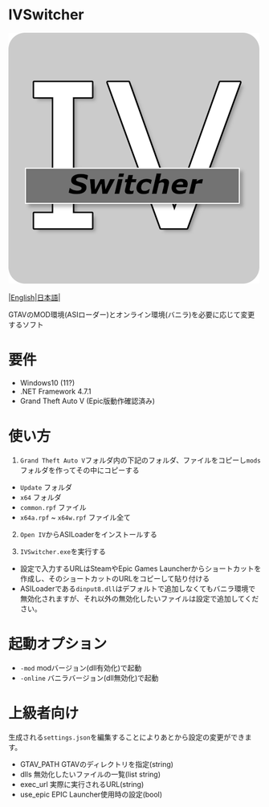 # IVSwitcher

![IVSwitcher](Icon\icon_500px.png)

|[English](README.md)|[日本語](README-JP.md)|

GTAVのMOD環境(ASIローダー)とオンライン環境(バニラ)を必要に応じて変更するソフト

# 要件

* Windows10 (11?)
* .NET Framework 4.7.1
* Grand Theft Auto V (Epic版動作確認済み)

# 使い方

1. `Grand Theft Auto V`フォルダ内の下記のフォルダ、ファイルをコピーし`mods`フォルダを作ってその中にコピーする

* `Update` フォルダ
* `x64` フォルダ
* `common.rpf` ファイル
* `x64a.rpf` ~ `x64w.rpf` ファイル全て

2. `Open IV`からASILoaderをインストールする

3. `IVSwitcher.exe`を実行する


*  設定で入力するURLはSteamやEpic Games Launcherからショートカットを作成し、そのショートカットのURLをコピーして貼り付ける
* ASILoaderである`dinput8.dll`はデフォルトで追加しなくてもバニラ環境で無効化されますが、それ以外の無効化したいファイルは設定で追加してください。

# 起動オプション

* `-mod` modバージョン(dll有効化)で起動
* `-online` バニラバージョン(dll無効化)で起動

# 上級者向け

生成される`settings.json`を編集することによりあとから設定の変更ができます。

* GTAV_PATH GTAVのディレクトリを指定(string)
* dlls 無効化したいファイルの一覧(list string)
* exec_url 実際に実行されるURL(string)
* use_epic EPIC Launcher使用時の設定(bool)
